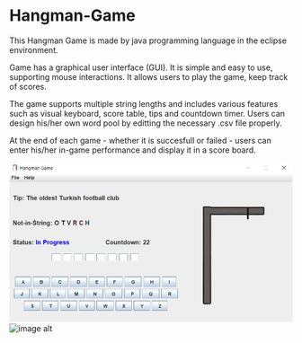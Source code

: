 # Hangman-Game
This Hangman Game is made by java programming language in the eclipse environment.

Game has a graphical user interface (GUI). It is simple and easy to use, supporting mouse interactions. It allows users to play the game, keep track of scores.

The game supports multiple string lengths and includes various features such as visual keyboard, score table, tips and countdown timer. Users can design his/her own word pool by editting the necessary .csv file properly.

At the end of each game - whether it is succesfull or failed - users can enter his/her in-game performance and display it in a score board.

![image alt](https://github.com/ekingunusen01/Hangman-Game/blob/main/hangman_game_inprogress.png?raw=true)
![image alt]()

